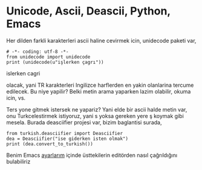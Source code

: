 # Unicode, Ascii, Deascii, Python, Emacs

Her dilden farkli karakterleri ascii haline cevirmek icin, unidecode paketi var,

```
# -*- coding: utf-8 -*-
from unidecode import unidecode
print (unidecode(u"işlerken çagrı"))
```

islerken cagri

olacak, yani TR karakterleri Ingilizce harflerden en yakin olanlarina
tercume edilecek. Bu niye yapilir? Belki metin arama yaparken lazim
olabilir, okuma icin, vs. 

Ters yone gitmek istersek ne yapariz? Yani elde bir ascii halde metin
var, onu Turkcelestirmek istiyoruz, yani s yoksa gereken yere ş koymak
gibi mesela. Burada deasciifier projesi var, bizim baglantisi surada, 

```
from turkish.deasciifier import Deasciifier
dea = Deasciifier("ise giderken isten olmak")
print (dea.convert_to_turkish())
```

Benim Emacs [ayarlarım](../../2004/10/emacs.md) içinde üsttekilerin
editörden nasıl çağrıldığını bulabiliriz 









